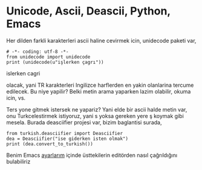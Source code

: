 # Unicode, Ascii, Deascii, Python, Emacs

Her dilden farkli karakterleri ascii haline cevirmek icin, unidecode paketi var,

```
# -*- coding: utf-8 -*-
from unidecode import unidecode
print (unidecode(u"işlerken çagrı"))
```

islerken cagri

olacak, yani TR karakterleri Ingilizce harflerden en yakin olanlarina
tercume edilecek. Bu niye yapilir? Belki metin arama yaparken lazim
olabilir, okuma icin, vs. 

Ters yone gitmek istersek ne yapariz? Yani elde bir ascii halde metin
var, onu Turkcelestirmek istiyoruz, yani s yoksa gereken yere ş koymak
gibi mesela. Burada deasciifier projesi var, bizim baglantisi surada, 

```
from turkish.deasciifier import Deasciifier
dea = Deasciifier("ise giderken isten olmak")
print (dea.convert_to_turkish())
```

Benim Emacs [ayarlarım](../../2004/10/emacs.md) içinde üsttekilerin
editörden nasıl çağrıldığını bulabiliriz 









